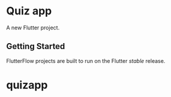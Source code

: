 # Quiz app

A new Flutter project.

## Getting Started

FlutterFlow projects are built to run on the Flutter _stable_ release.
# quizapp

